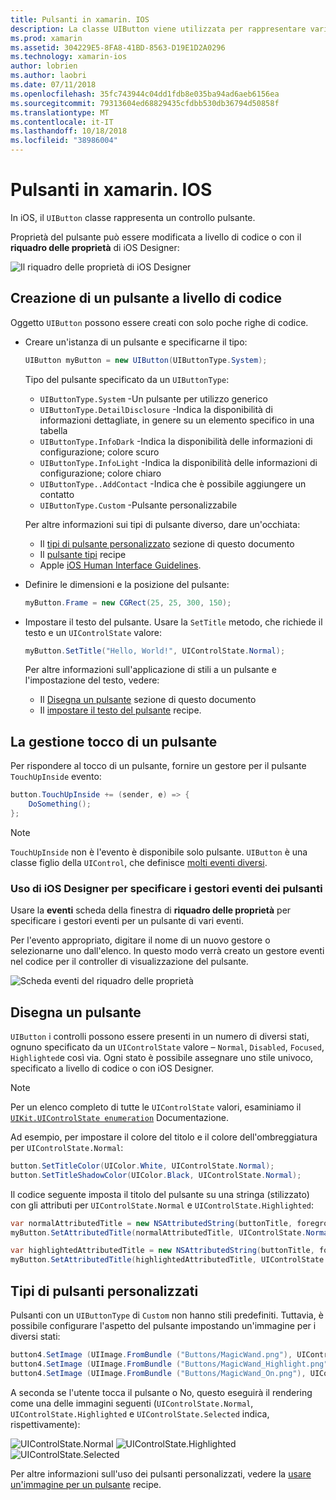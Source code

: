 ```yaml
---
title: Pulsanti in xamarin. IOS
description: La classe UIButton viene utilizzata per rappresentare vari diversi stili di pulsante nelle schermate di iOS. Questa guida illustra le diverse opzioni per l'uso di pulsanti in iOS.
ms.prod: xamarin
ms.assetid: 304229E5-8FA8-41BD-8563-D19E1D2A0296
ms.technology: xamarin-ios
author: lobrien
ms.author: laobri
ms.date: 07/11/2018
ms.openlocfilehash: 35fc743944c04dd1fdb8e035ba94ad6aeb6156ea
ms.sourcegitcommit: 79313604ed68829435cfdbb530db36794d50858f
ms.translationtype: MT
ms.contentlocale: it-IT
ms.lasthandoff: 10/18/2018
ms.locfileid: "38986004"
---
```

# <a name="buttons-in-xamarinios"></a>Pulsanti in xamarin. IOS

In iOS, il `UIButton` classe rappresenta un controllo pulsante.

Proprietà del pulsante può essere modificata a livello di codice o con il **riquadro delle proprietà** di iOS Designer:

![Il riquadro delle proprietà di iOS Designer](buttons-images/properties.png "il riquadro delle proprietà di iOS Designer")

## <a name="creating-a-button-programmatically"></a>Creazione di un pulsante a livello di codice

Oggetto `UIButton` possono essere creati con solo poche righe di codice.

- Creare un'istanza di un pulsante e specificarne il tipo:

  ```csharp
  UIButton myButton = new UIButton(UIButtonType.System);
  ```

  Tipo del pulsante specificato da un `UIButtonType`:

  - `UIButtonType.System` -Un pulsante per utilizzo generico
  - `UIButtonType.DetailDisclosure` -Indica la disponibilità di informazioni dettagliate, in genere su un elemento specifico in una tabella
  - `UIButtonType.InfoDark` -Indica la disponibilità delle informazioni di configurazione; colore scuro
  - `UIButtonType.InfoLight` -Indica la disponibilità delle informazioni di configurazione; colore chiaro
  - `UIButtonType..AddContact` -Indica che è possibile aggiungere un contatto
  - `UIButtonType.Custom` -Pulsante personalizzabile

  Per altre informazioni sui tipi di pulsante diverso, dare un'occhiata:
  
  - Il [tipi di pulsante personalizzato](#custom-button-types) sezione di questo documento
  - Il [pulsante tipi](https://github.com/xamarin/recipes/tree/master/Recipes/ios/standard_controls/buttons/create_different_types_of_buttons) recipe
  - Apple [iOS Human Interface Guidelines](https://developer.apple.com/design/human-interface-guidelines/ios/controls/buttons/).

- Definire le dimensioni e la posizione del pulsante:

  ```csharp
  myButton.Frame = new CGRect(25, 25, 300, 150);
  ```

- Impostare il testo del pulsante. Usare la `SetTitle` metodo, che richiede il testo e un `UIControlState` valore:

  ```csharp
  myButton.SetTitle("Hello, World!", UIControlState.Normal);
  ```

  Per altre informazioni sull'applicazione di stili a un pulsante e l'impostazione del testo, vedere:

  - Il [Disegna un pulsante](#styling-a-button) sezione di questo documento
  - Il [impostare il testo del pulsante](https://github.com/xamarin/recipes/tree/master/Recipes/ios/standard_controls/buttons/set_button_text) recipe.

## <a name="handling-a-button-tap"></a>La gestione tocco di un pulsante

Per rispondere al tocco di un pulsante, fornire un gestore per il pulsante `TouchUpInside` evento:

```csharp
button.TouchUpInside += (sender, e) => {
    DoSomething();
};
```

> [!NOTE]
> `TouchUpInside` non è l'evento è disponibile solo pulsante. `UIButton` è una classe figlio della `UIControl`, che definisce [molti eventi diversi](https://developer.xamarin.com/api/type/UIKit.UIControlEvent/).

### <a name="using-the-ios-designer-to-specify-button-event-handlers"></a>Uso di iOS Designer per specificare i gestori eventi dei pulsanti

Usare la **eventi** scheda della finestra di **riquadro delle proprietà** per specificare i gestori eventi per un pulsante di vari eventi.

Per l'evento appropriato, digitare il nome di un nuovo gestore o selezionarne uno dall'elenco. In questo modo verrà creato un gestore eventi nel codice per il controller di visualizzazione del pulsante.

![Scheda eventi del riquadro delle proprietà](buttons-images/image1.png "scheda eventi del riquadro delle proprietà")

## <a name="styling-a-button"></a>Disegna un pulsante

`UIButton` i controlli possono essere presenti in un numero di diversi stati, ognuno specificato da un `UIControlState` valore – `Normal`, `Disabled`, `Focused`, `Highlighted`e così via. Ogni stato è possibile assegnare uno stile univoco, specificato a livello di codice o con iOS Designer.

> [!NOTE]
> Per un elenco completo di tutte le `UIControlState` valori, esaminiamo il [`UIKit.UIControlState enumeration`](https://developer.xamarin.com/api/type/UIKit.UIControlState/)
> Documentazione.

Ad esempio, per impostare il colore del titolo e il colore dell'ombreggiatura per `UIControlState.Normal`:

```csharp
button.SetTitleColor(UIColor.White, UIControlState.Normal);
button.SetTitleShadowColor(UIColor.Black, UIControlState.Normal);
```

Il codice seguente imposta il titolo del pulsante su una stringa (stilizzato) con gli attributi per `UIControlState.Normal` e `UIControlState.Highlighted`:

```csharp
var normalAttributedTitle = new NSAttributedString(buttonTitle, foregroundColor: UIColor.Blue, strikethroughStyle: NSUnderlineStyle.Single);
myButton.SetAttributedTitle(normalAttributedTitle, UIControlState.Normal);

var highlightedAttributedTitle = new NSAttributedString(buttonTitle, foregroundColor: UIColor.Green, strikethroughStyle: NSUnderlineStyle.Thick);
myButton.SetAttributedTitle(highlightedAttributedTitle, UIControlState.Highlighted);
```

## <a name="custom-button-types"></a>Tipi di pulsanti personalizzati

Pulsanti con un `UIButtonType` di `Custom` non hanno stili predefiniti. Tuttavia, è possibile configurare l'aspetto del pulsante impostando un'immagine per i diversi stati:

```csharp
button4.SetImage (UIImage.FromBundle ("Buttons/MagicWand.png"), UIControlState.Normal);
button4.SetImage (UIImage.FromBundle ("Buttons/MagicWand_Highlight.png"), UIControlState.Highlighted);
button4.SetImage (UIImage.FromBundle ("Buttons/MagicWand_On.png"), UIControlState.Selected);
```

A seconda se l'utente tocca il pulsante o No, questo eseguirà il rendering come una delle immagini seguenti (`UIControlState.Normal`, `UIControlState.Highlighted` e `UIControlState.Selected` indica, rispettivamente):

![UIControlState.Normal](buttons-images/image22.png "UIControlState.Normal")
![UIControlState.Highlighted](buttons-images/image23.png "UIControlState.Highlighted") 
 ![UIControlState.Selected](buttons-images/image24.png "UIControlState.Selected")

Per altre informazioni sull'uso dei pulsanti personalizzati, vedere la [usare un'immagine per un pulsante](https://github.com/xamarin/recipes/tree/master/Recipes/ios/standard_controls/buttons/use_an_image_for_a_button) recipe.

